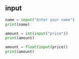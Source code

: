 

## input

```py
name = input("Enter your name")
print(name)
```

```py
amount = int(input("price"))
print(amount)
```

```py
amount = float(input(price))
print(amount)
```

